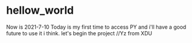 # hellow_world

Now is 2021-7-10 
Today is my first time to access PY and i'll have a good future to use it i think.
let's begin the project
//Yz  from  XDU

